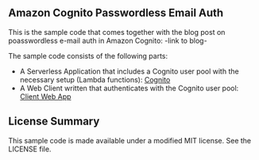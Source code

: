 ## Amazon Cognito Passwordless Email Auth

This is the sample code that comes together with the blog post on poasswordless e-mail auth in Amazon Cognito: -link to blog-

The sample code consists of the following parts:

- A Serverless Application that includes a Cognito user pool with the necessary setup (Lambda functions): [Cognito](./cognito)
- A Web Client written that authenticates with the Cognito user pool: [Client Web App](./client)

## License Summary

This sample code is made available under a modified MIT license. See the LICENSE file.
